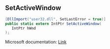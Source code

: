 ## SetActiveWindow

```csharp
[DllImport("user32.dll", SetLastError = true)]
public static extern IntPtr SetActiveWindow(
   IntPtr hWnd
);
```

Microsoft documentation: [Link](https://docs.microsoft.com/en-us/windows/win32/api/winuser/nf-winuser-setactivewindow)
